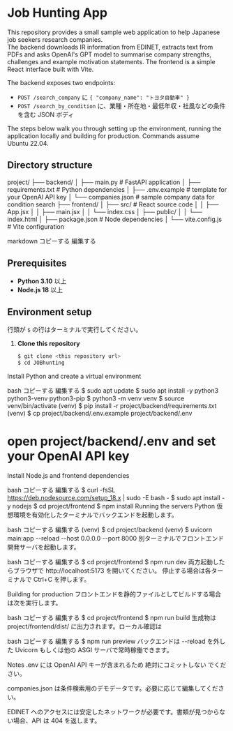 # Job Hunting App

This repository provides a small sample web application to help Japanese job seekers research companies.  
The backend downloads IR information from EDINET, extracts text from PDFs and asks OpenAI's GPT model to
summarise company strengths, challenges and example motivation statements. The frontend is a simple
React interface built with Vite.

The backend exposes two endpoints:

- `POST /search_company` に `{ "company_name": "トヨタ自動車" }`
- `POST /search_by_condition` に、業種・所在地・最低年収・社風などの条件を含む JSON ボディ

The steps below walk you through setting up the environment, running the application locally and building
for production. Commands assume Ubuntu&nbsp;22.04.

## Directory structure

project/
├── backend/
│ ├── main.py # FastAPI application
│ ├── requirements.txt # Python dependencies
│ ├── .env.example # template for your OpenAI API key
│ └── companies.json # sample company data for condition search
├── frontend/
│ ├── src/ # React source code
│ │ ├── App.jsx
│ │ ├── main.jsx
│ │ └── index.css
│ ├── public/
│ │ └── index.html
│ ├── package.json # Node dependencies
│ └── vite.config.js # Vite configuration

markdown
コピーする
編集する

## Prerequisites
- **Python 3.10** 以上
- **Node.js 18** 以上

## Environment setup
行頭が `$` の行はターミナルで実行してください。

1. **Clone this repository**
   ```bash
   $ git clone <this repository url>
   $ cd JOBhunting
Install Python and create a virtual environment

bash
コピーする
編集する
$ sudo apt update
$ sudo apt install -y python3 python3-venv python3-pip
$ python3 -m venv venv
$ source venv/bin/activate
(venv) $ pip install -r project/backend/requirements.txt
(venv) $ cp project/backend/.env.example project/backend/.env
# open project/backend/.env and set your OpenAI API key
Install Node.js and frontend dependencies

bash
コピーする
編集する
$ curl -fsSL https://deb.nodesource.com/setup_18.x | sudo -E bash -
$ sudo apt install -y nodejs
$ cd project/frontend
$ npm install
Running the servers
Python 仮想環境を有効化したターミナルでバックエンドを起動します。

bash
コピーする
編集する
(venv) $ cd project/backend
(venv) $ uvicorn main:app --reload --host 0.0.0.0 --port 8000
別ターミナルでフロントエンド開発サーバを起動します。

bash
コピーする
編集する
$ cd project/frontend
$ npm run dev
両方起動したらブラウザで http://localhost:5173 を開いてください。
停止する場合は各ターミナルで Ctrl+C を押します。

Building for production
フロントエンドを静的ファイルとしてビルドする場合は次を実行します。

bash
コピーする
編集する
$ cd project/frontend
$ npm run build
生成物は project/frontend/dist/ に出力されます。ローカル確認は

bash
コピーする
編集する
$ npm run preview
バックエンドは --reload を外した Uvicorn もしくは他の ASGI サーバで常時稼働できます。

Notes
.env には OpenAI API キーが含まれるため 絶対にコミットしない でください。

companies.json は条件検索用のデモデータです。必要に応じて編集してください。

EDINET へのアクセスには安定したネットワークが必要です。書類が見つからない場合、API は 404 を返します。